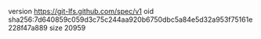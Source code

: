 version https://git-lfs.github.com/spec/v1
oid sha256:7d640859c059d3c75c244aa920b6750dbc5a84e5d32a953f75161e228f47a889
size 20959
